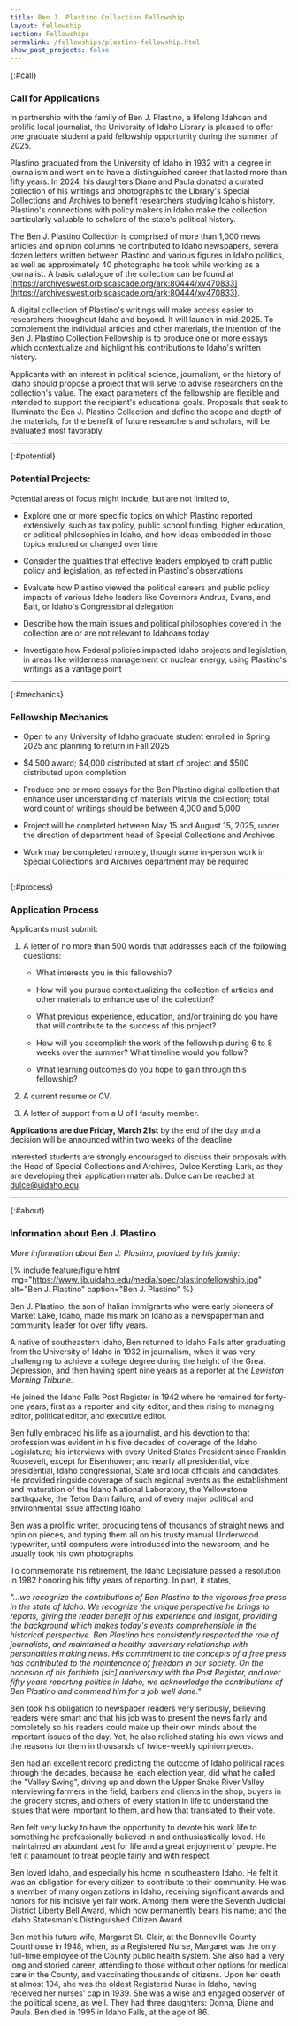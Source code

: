 ```yaml
---
title: Ben J. Plastino Collection Fellowship
layout: fellowship
section: Fellowships
permalink: /fellowships/plastino-fellowship.html
show_past_projects: false
---
```


{:#call}
### Call for Applications

In partnership with the family of Ben J. Plastino, a lifelong Idahoan and prolific local journalist, the University of Idaho Library is pleased to offer one graduate student a paid fellowship opportunity during the summer of 2025.  

Plastino graduated from the University of Idaho in 1932 with a degree in journalism and went on to have a distinguished career that lasted more than fifty years. In 2024, his daughters Diane and Paula donated a curated collection of his writings and photographs to the Library's Special Collections and Archives to benefit researchers studying Idaho's history. Plastino's connections with policy makers in Idaho make the collection particularly valuable to scholars of the state's political history.  

The Ben J. Plastino Collection is comprised of more than 1,000 news articles and opinion columns he contributed to Idaho newspapers, several dozen letters written between Plastino and various figures in Idaho politics, as well as approximately 40 photographs he took while working as a journalist. A basic catalogue of the collection can be found at [https://archiveswest.orbiscascade.org/ark:80444/xv470833](https://archiveswest.orbiscascade.org/ark:80444/xv470833).  

A digital collection of Plastino's writings will make access easier to researchers throughout Idaho and beyond. It will launch in mid-2025. To complement the individual articles and other materials, the intention of the Ben J. Plastino Collection Fellowship is to produce one or more essays which contextualize and highlight his contributions to Idaho's written history.  

Applicants with an interest in political science, journalism, or the history of Idaho should propose a project that will serve to advise researchers on the collection's value. The exact parameters of the fellowship are flexible and intended to support the recipient's educational goals. Proposals that seek to illuminate the Ben J. Plastino Collection and define the scope and depth of the materials, for the benefit of future researchers and scholars, will be evaluated most favorably.      

---

{:#potential}
### Potential Projects:

Potential areas of focus might include, but are not limited to,  

- Explore one or more specific topics on which Plastino reported extensively, such as tax policy, public school funding, higher education, or political philosophies in Idaho, and how ideas embedded in those topics endured or changed over time 

- Consider the qualities that effective leaders employed to craft public policy and legislation, as reflected in Plastino's observations 

- Evaluate how Plastino viewed the political careers and public policy impacts of various Idaho leaders like Governors Andrus, Evans, and Batt, or Idaho's Congressional delegation 

- Describe how the main issues and political philosophies covered in the collection are or are not relevant to Idahoans today 

- Investigate how Federal policies impacted Idaho projects and legislation, in areas like wilderness management or nuclear energy, using Plastino's writings as a vantage point    

---

{:#mechanics}
### Fellowship Mechanics

- Open to any University of Idaho graduate student enrolled in Spring 2025 and planning to return in Fall 2025 

- $4,500 award; $4,000 distributed at start of project and $500 distributed upon completion 

- Produce one or more essays for the Ben Plastino digital collection that enhance user understanding of materials within the collection; total word count of writings should be between 4,000 and 5,000 

- Project will be completed between May 15 and August 15, 2025, under the direction of department head of Special Collections and Archives 

- Work may be completed remotely, though some in-person work in Special Collections and Archives department may be required 

---

{:#process}
### Application Process

Applicants must submit: 

1. A letter of no more than 500 words that addresses each of the following questions: 

    - What interests you in this fellowship?  

    - How will you pursue contextualizing the collection of articles and other materials to enhance use of the collection?  

    - What previous experience, education, and/or training do you have that will contribute to the success of this project? 

    - How will you accomplish the work of the fellowship during 6 to 8 weeks over the summer? What timeline would you follow? 

    - What learning outcomes do you hope to gain through this fellowship? 

2. A current resume or CV.

3. A letter of support from a U of I faculty member.

<!--
<div class="text-center mb-2 pt-3">
    <a href="https://forms.office.com/r/3UbunAida7 " class="btn btn-info my-2 mx-1"><span class="fas fa-edit"></span> Submit an Application</a>
</div>-->

**Applications are due Friday, March 21st** by the end of the day and a decision will be announced within two weeks of the deadline.

Interested students are strongly encouraged to discuss their proposals with the Head of Special Collections and Archives, Dulce Kersting-Lark, as they are developing their application materials. Dulce can be reached at [dulce@uidaho.edu](mailto:dulce@uidaho.edu).  

---

{:#about}
### Information about Ben J. Plastino

*More information about Ben J. Plastino, provided by his family:*

{% include feature/figure.html img="https://www.lib.uidaho.edu/media/spec/plastinofellowship.jpg" alt="Ben J. Plastino" caption="Ben J. Plastino" %}

Ben J. Plastino, the son of Italian immigrants who were early pioneers of Market Lake, Idaho, made his mark on Idaho as a newspaperman and community leader for over fifty years.    

A native of southeastern Idaho, Ben returned to Idaho Falls after graduating from the University of Idaho in 1932 in journalism, when it was very challenging to achieve a college degree during the height of the Great Depression, and then having spent nine years as a reporter at the *Lewiston Morning Tribune*. 

He joined the Idaho Falls Post Register in 1942 where he remained for forty-one years, first as a reporter and city editor, and then rising to managing editor, political editor, and executive editor. 
  
Ben fully embraced his life as a journalist, and his devotion to that profession was evident in his five decades of coverage of the Idaho Legislature; his interviews with every United States President since Franklin Roosevelt, except for Eisenhower; and nearly all presidential, vice presidential, Idaho congressional, State and local officials and candidates. He provided ringside coverage of such regional events as the establishment and maturation of the Idaho National Laboratory, the Yellowstone earthquake, the Teton Dam failure, and of every major political and environmental issue affecting Idaho. 

Ben was a prolific writer, producing tens of thousands of straight news and opinion pieces, and typing them all on his trusty manual Underwood typewriter, until computers were introduced into the newsroom; and he usually took his own photographs.  

To commemorate his retirement, the Idaho Legislature passed a resolution in 1982 honoring his fifty years of reporting. In part, it states,  

*"...we recognize the contributions of Ben Plastino to the vigorous free press in the state of Idaho.  We recognize the unique perspective he brings to reports, giving the reader benefit of his experience and insight, providing the background which makes today's events comprehensible in the historical perspective.  Ben Plastino has consistently respected the role of journalists, and maintained a healthy adversary relationship with personalities making news.  His commitment to the concepts of a free press has contributed to the maintenance of freedom in our society.  On the occasion of his forthieth [sic] anniversary with the Post Register, and over fifty years reporting politics in Idaho, we acknowledge the contributions of Ben Plastino and commend him for a job well done."* 

Ben took his obligation to newspaper readers very seriously, believing readers were smart and that his job was to present the news fairly and completely so his readers could make up their own minds about the important issues of the day. Yet, he also relished stating his own views and the reasons for them in thousands of twice-weekly opinion pieces.   

Ben had an excellent record predicting the outcome of Idaho political races through the decades, because he, each election year, did what he called the "Valley Swing", driving up and down the Upper Snake River Valley interviewing farmers in the field, barbers and clients in the shop, buyers in the grocery stores, and others of every station in life to understand the issues that were important to them, and how that translated to their vote. 

Ben felt very lucky to have the opportunity to devote his work life to something he professionally believed in and enthusiastically loved. He maintained an abundant zest for life and a great enjoyment of people.  He felt it paramount to treat people fairly and with respect. 

Ben loved Idaho, and especially his home in southeastern Idaho.  He felt it was an obligation for every citizen to contribute to their community.  He was a member of many organizations in Idaho, receiving significant awards and honors for his incisive yet fair work.  Among them were the Seventh Judicial District Liberty Bell Award, which now permanently bears his name; and the Idaho Statesman's Distinguished Citizen Award. 

Ben met his future wife, Margaret St. Clair, at the Bonneville County Courthouse in 1948, when, as a Registered Nurse, Margaret was the only full-time employee of the County public health system.  She also had a very long and storied career, attending to those without other options for medical care in the County, and vaccinating thousands of citizens.  Upon her death at almost 104, she was the oldest Registered Nurse in Idaho, having received her nurses' cap in 1939. She was a wise and engaged observer of the political scene, as well. They had three daughters:  Donna, Diane and Paula. Ben died in 1995 in Idaho Falls, at the age of 86. 